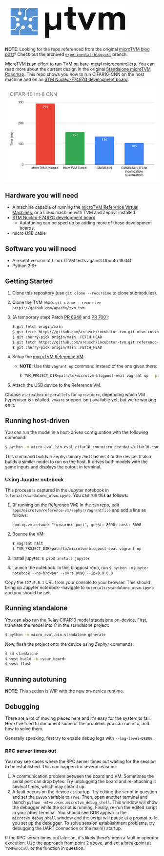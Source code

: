 ![microTVM logo](logo.png)

**NOTE**: Looking for the repo referenced from the original [microTVM blog post](https://tvm.apache.org/2020/06/04/tinyml-how-tvm-is-taming-tiny)? Check out the archived [`experimental-blogpost`](https://github.com/areusch/microtvm-blogpost-eval/tree/experimental-blogpost) branch.

MicroTVM is an effort to run TVM on bare-metal microcontrollers. You can read more about the current
design in the original [Standalone microTVM Roadmap](https://discuss.tvm.apache.org/t/rfc-tvm-standalone-tvm-roadmap/6987).
This repo shows you how to run CIFAR10-CNN on the host machine and on an [STM Nucleo-F746ZG development board](
https://www.st.com/en/evaluation-tools/nucleo-f746zg.html).

![MicroTVM Performance graph](graph.png)

## Hardware you will need

* A machine capable of running the [microTVM Reference Virtual Machines](https://tvm.apache.org/docs/tutorials/micro/micro_reference_vm.html#sphx-glr-tutorials-micro-micro-reference-vm-py), or a Linux machine with TVM and Zephyr installed.
* [STM Nucleo-F746ZG development board](https://www.st.com/en/evaluation-tools/nucleo-f746zg.html)
    * Autotuning can be sped up by adding more of these development boards.
* micro USB cable

## Software you will need

* A recent version of Linux (TVM tests against Ubuntu 18.04).
* Python 3.6+

## Getting Started

1. Clone this repository (use `git clone --recursive` to clone submodules).
2. Clone the TVM repo: `git clone --recursive https://github.com/apache/tvm tvm`
3. (A temporary step) Patch [PR 6948](https://github.com/apache/tvm/pull/6948) and
   [PR 7001](https://github.com/apache/tvm/pull/7001):
   ```bash
   $ git fetch origin/main
   $ git fetch https://github.com/areusch/incubator-tvm.git utvm-custom-malloc  # PR 6948
   $ git cherry-pick origin/main..FETCH_HEAD
   $ git fetch https://github.com/areusch/incubator-tvm.git reference-vm-build  # PR 7001
   $ git cherry-pick origin/main..FETCH_HEAD
   ```

3. Setup the [microTVM Reference VM](https://tvm.apache.org/docs/tutorials/micro/micro_reference_vm.html).
    * __NOTE__: Use this `vagrant up` command instead of the one given there:

        ```bash
        $ TVM_PROJECT_DIR=path/to/microtvm-blogpost-eval vagrant up --provider=<provider>
        ```

4. Attach the USB device to the Reference VM.

Choose `virtualbox` or `parallels` for `<provider>`, depending which VM hypervisor is installed.
`vmware` support isn't available yet, but we're working on it.

## Running host-driven

You can run the model in a host-driven configuration with the following command:

```bash
$ python -m micro_eval.bin.eval cifar10_cnn:micro_dev:data/cifar10-config-validate.json --validate-against=cifar10_cnn:interp:data/cifar10-config-validate.json
```

This command builds a Zephyr binary and flashes it to the device. It also builds a similar model to run on the host.
It drives both models with the same inputs and displays the output in terminal.

### Using Jupyter notebook

This process is captured in the Jupyter notebook in `tutorial/standalone_utvm.ipynb`. You can run this as follows:

1. (If running on the Reference VM) In the `tvm` repo, edit `apps/microtvm/reference-vm/zephyr/Vagrantfile`
   and add a line as follows:

    ```
    config.vm.network "forwarded_port", guest: 8090, host: 8090
    ```

2. Bounce the VM:

    ```bash
    $ vagrant halt
    $ TVM_PROJECT_DIR=path/to/microtvm-blogpost-eval vagrant up
    ```

3. Install jupyter: `$ pip3 install jupyter`

4. Launch the notebook. In this blogpost repo, run `$ python -mjupyter notebook --no-browser --port 8090 --ip=0.0.0.0`

Copy the `127.0.0.1` URL from your console to your browser. This should bring up Jupyter notebook--navigate to
`tutorials/standalone_utvm.ipynb` and you should be set.

## Running standalone

You can also run the Relay CIFAR10 model standalone on-device. First, translate the model into C in the standalone project:

```bash
$ python -m micro_eval.bin.standalone generate
```

Now, flash the project onto the device using _Zephyr_ commands:

```bash
$ cd standalone
$ west build -b <your_board>
$ west flash
```

## Running autotuning

__NOTE__: This section is WIP with the new on-device runtime.

## Debugging

There are a lot of moving pieces here and it's easy for the system to fail. Here I've tried to document
some of the problems you can run into, and how to solve them.

Generally speaking, first try to enable debug logs with `--log-level=DEBUG`.

### RPC server times out

You may see cases where the RPC server times out waiting for the session to be established. This can
happen for several reasons:

1. A communication problem between the board and VM. Sometimes the serial port can drop bytes. Try
   unplugging the board and re-attaching it several times, which may clear it up.
2. A fault occurs on the device at startup. Try editing the script in question and set the `DEBUG`
   variable to `True`. Then, open another terminal and launch
   `python -mtvm.exec.microtvm_debug_shell`. This window will show the debugger while the script is
   running. Finally, re-run the edited script in your other terminal. You should see GDB appear in
   the `microtvm_debug_shell` window and the script will pause at a prompt to let you set up the
   debugger. To solve session establishment problems, try debugging the UART connection or the
   main() startup.

If the RPC server times out later on, it's likely there's been a fault in operator execution. Use
the approach from point 2 above, and set a breakpoint at `TVMFuncCall` or the function in question.
